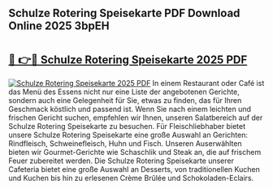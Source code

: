 ## Schulze Rotering Speisekarte PDF Download Online 2025 3bpEH

# <h2><a href="http://gc73mo.nevu.top/?p=Schulze+Rotering+Speisekarte">🔗 👉🔴 Schulze Rotering Speisekarte 2025 PDF</a></h2>

[![Schulze Rotering Speisekarte 2025 PDF](https://i.imgur.com/dBaPXMq.png)](http://gc73mo.nevu.top/?p=Schulze+Rotering+Speisekarte)
In einem Restaurant oder Café ist das Menü des Essens nicht nur eine Liste der angebotenen Gerichte, sondern auch eine Gelegenheit für Sie, etwas zu finden, das für Ihren Geschmack köstlich und passend ist. Wenn Sie nach einem leichten und frischen Gericht suchen, empfehlen wir Ihnen, unseren Salatbereich auf der Schulze Rotering Speisekarte zu besuchen. Für Fleischliebhaber bietet unsere Schulze Rotering Speisekarte eine große Auswahl an Gerichten: Rindfleisch, Schweinefleisch, Huhn und Fisch. Unseren Auserwählten bieten wir Gourmet-Gerichte wie Schaschlik und Steak an, die auf frischem Feuer zubereitet werden. Die Schulze Rotering Speisekarte unserer Cafeteria bietet eine große Auswahl an Desserts, von traditionellen Kuchen und Kuchen bis hin zu erlesenen Crème Brûlée und Schokoladen-Eclairs.

